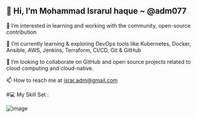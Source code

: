 ## 👋 Hi, I’m Mohammad Israrul haque ~ @adm077

👀 I’m interested in learning and working with the community, open-source contribution

🌱 I'm currently learning & exploring DevOps tools like Kubernetes, Docker, Ansible, AWS, Jenkins, Terraform, CI/CD, Git & GitHub

💞️ I’m looking to collaborate on GitHub and open source projects related to cloud computing and cloud-native.

📫 How to reach me at israr.adm@gmail.com

#💻 My Skill Set :

![image](https://github.com/adm077/adm007/assets/139608052/8d0c82dc-dca2-4bdd-9b87-9e7b41abcf2a)










